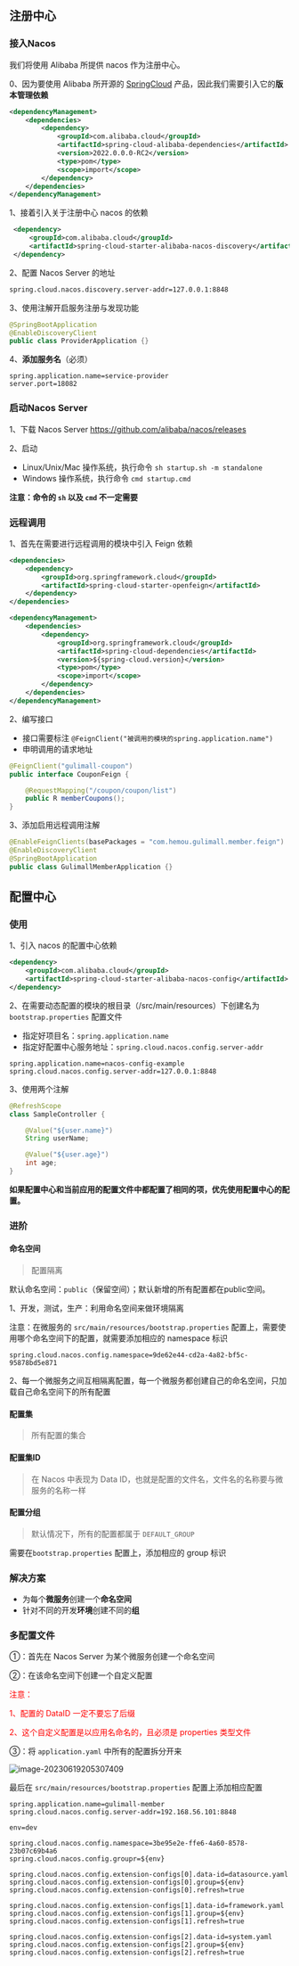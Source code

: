 ## 注册中心

### 接入Nacos

我们将使用 Alibaba 所提供 nacos 作为注册中心。

0、因为要使用 Alibaba 所开源的 [SpringCloud](https://github.com/alibaba/spring-cloud-alibaba) 产品，因此我们需要引入它的**版本管理依赖**

```xml
<dependencyManagement>
    <dependencies>
        <dependency>
            <groupId>com.alibaba.cloud</groupId>
            <artifactId>spring-cloud-alibaba-dependencies</artifactId>
            <version>2022.0.0.0-RC2</version>
            <type>pom</type>
            <scope>import</scope>
        </dependency>
    </dependencies>
</dependencyManagement>
```

1、接着引入关于注册中心 nacos 的依赖

```xml
 <dependency>
     <groupId>com.alibaba.cloud</groupId>
     <artifactId>spring-cloud-starter-alibaba-nacos-discovery</artifactId>
 </dependency>
```

2、配置 Nacos Server 的地址

```xml
spring.cloud.nacos.discovery.server-addr=127.0.0.1:8848
```

3、使用注解开启服务注册与发现功能

```java
@SpringBootApplication
@EnableDiscoveryClient
public class ProviderApplication {}
```

4、**添加服务名**（必须）

```
spring.application.name=service-provider
server.port=18082
```

### 启动Nacos Server

1、下载 Nacos Server https://github.com/alibaba/nacos/releases

2、启动

+ Linux/Unix/Mac 操作系统，执行命令 `sh startup.sh -m standalone`
+ Windows 操作系统，执行命令 `cmd startup.cmd`

**注意：命令的 `sh` 以及 `cmd` 不一定需要**

### 远程调用

1、首先在需要进行远程调用的模块中引入 Feign 依赖

```xml
<dependencies>
    <dependency>
        <groupId>org.springframework.cloud</groupId>
        <artifactId>spring-cloud-starter-openfeign</artifactId>
    </dependency>
</dependencies>

<dependencyManagement>
    <dependencies>
        <dependency>
            <groupId>org.springframework.cloud</groupId>
            <artifactId>spring-cloud-dependencies</artifactId>
            <version>${spring-cloud.version}</version>
            <type>pom</type>
            <scope>import</scope>
        </dependency>
    </dependencies>
</dependencyManagement>
```

2、编写接口

+ 接口需要标注 `@FeignClient("被调用的模块的spring.application.name")`
+ 申明调用的请求地址

```java
@FeignClient("gulimall-coupon")
public interface CouponFeign {

    @RequestMapping("/coupon/coupon/list")
    public R memberCoupons();
}
```

3、添加启用远程调用注解

```java
@EnableFeignClients(basePackages = "com.hemou.gulimall.member.feign")
@EnableDiscoveryClient
@SpringBootApplication
public class GulimallMemberApplication {}
```

## 配置中心

### 使用

1、引入 nacos 的配置中心依赖

```xml
<dependency>
    <groupId>com.alibaba.cloud</groupId>
    <artifactId>spring-cloud-starter-alibaba-nacos-config</artifactId>
</dependency>
```

2、在需要动态配置的模块的根目录（/src/main/resources）下创建名为 `bootstrap.properties` 配置文件

+ 指定好项目名：`spring.application.name`
+ 指定好配置中心服务地址：`spring.cloud.nacos.config.server-addr`

```properties
spring.application.name=nacos-config-example
spring.cloud.nacos.config.server-addr=127.0.0.1:8848
```

3、使用两个注解

```java
@RefreshScope
class SampleController {

    @Value("${user.name}")
    String userName;

    @Value("${user.age}")
    int age;
}
```

**如果配置中心和当前应用的配置文件中都配置了相同的项，优先使用配置中心的配置。**

### 进阶

#### 命名空间

> 配置隔离

默认命名空间：`public`（保留空间）；默认新增的所有配置都在public空间。

1、开发，测试，生产：利用命名空间来做环境隔离

注意：在微服务的 `src/main/resources/bootstrap.properties` 配置上，需要使用哪个命名空间下的配置，就需要添加相应的 namespace 标识

```
spring.cloud.nacos.config.namespace=9de62e44-cd2a-4a82-bf5c-95878bd5e871
```

2、每一个微服务之间互相隔离配置，每一个微服务都创建自己的命名空间，只加载自己命名空间下的所有配置

#### 配置集

> 所有配置的集合

#### 配置集ID

> 在 Nacos 中表现为 Data ID，也就是配置的文件名，文件名的名称要与微服务的名称一样

#### 配置分组

> 默认情况下，所有的配置都属于 `DEFAULT_GROUP`

需要在`bootstrap.properties` 配置上，添加相应的 group 标识

### 解决方案

+ 为每个**微服务**创建一个**命名空间**
+ 针对不同的开发**环境**创建不同的**组**

### 多配置文件

①：首先在 Nacos Server 为某个微服务创建一个命名空间

②：在该命名空间下创建一个自定义配置

<font color=red>注意：</font>

<font color=red>1、配置的 DataID 一定不要忘了后缀</font>

<font color=red>2、这个自定义配置是以应用名命名的，且必须是 properties 类型文件</font>

③：将 `application.yaml`  中所有的配置拆分开来

![image-20230619205307409](img/image-20230619205307409.png)

最后在 `src/main/resources/bootstrap.properties` 配置上添加相应配置

```properties
spring.application.name=gulimall-member
spring.cloud.nacos.config.server-addr=192.168.56.101:8848

env=dev

spring.cloud.nacos.config.namespace=3be95e2e-ffe6-4a60-8578-23b07c69b4a6
spring.cloud.nacos.config.groupr=${env}

spring.cloud.nacos.config.extension-configs[0].data-id=datasource.yaml
spring.cloud.nacos.config.extension-configs[0].group=${env}
spring.cloud.nacos.config.extension-configs[0].refresh=true

spring.cloud.nacos.config.extension-configs[1].data-id=framework.yaml
spring.cloud.nacos.config.extension-configs[1].group=${env}
spring.cloud.nacos.config.extension-configs[1].refresh=true

spring.cloud.nacos.config.extension-configs[2].data-id=system.yaml
spring.cloud.nacos.config.extension-configs[2].group=${env}
spring.cloud.nacos.config.extension-configs[2].refresh=true
```

